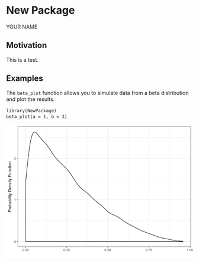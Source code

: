 <!-- README.md is generated from README.Rmd. Please edit that file -->
New Package
===========

YOUR NAME

Motivation
----------

This is a test.

Examples
--------

The `beta_plot` function allows you to simulate data from a beta
distribution and plot the results.

    library(NewPackage)
    beta_plot(a = 1, b = 3)

![](man/figures/unnamed-chunk-1-1.png)
